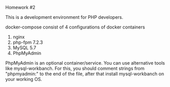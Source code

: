 Homework #2

This is a development environment for PHP developers.

docker-compose  consist of 4 configurations of docker containers

1. nginx
2. php-fpm 7.2.3
3. MySQL 5.7
4. PhpMyAdmin

PhpMyAdmin is an optional container/service. You can use alternative tools like mysql-workbanch. For this, you should comment strings from "phpmyadmin:" to the end of the file, after that install mysql-workbanch on your working OS.
